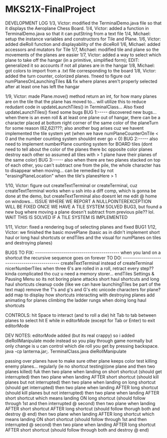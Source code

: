 # MKS21X-FinalProject

DEVELOPMENT LOG
1/3, Victor: modified the TerminalDemo.java file so that it displays the Aeroplane Chess Board.
1/4, Victor: added a function in TerminalDemo.java so that it can putString from a text file
1/4, Michael: setup the instance variables and constructors for Tile and Plane.
1/6, Victor: added dieRoll function and displayability of the diceRoll
1/6, Michael: added accessors and mutators for Tile
1/7, Michael: modified tile and plane so the movements of the planes are easier
1/7, Victor: added a way to select which plane to take off the hangar (in a primitive, simplified form); EDIT: generalized it so accounts if not all planes are in the hangar
1/8, Michael: got colors to import from a .txt file corresponding to the board
1/8, Victor: added the turn counter, colorized planes. !!need to figure out numPlanesOnLaunchingTiles && fix where planes aren't properly selected after at least one has left the hangar

1/9, Victor: made Plane.move() method return an int, for how many planes are on the tile that the plane has moved to... will utilize this to reduce redudant code in updateLaunchTiles() in TerminalClass...
Also fixed updateLaunchTiles()
fixed some bugs
BUG 1:----- discovered new bugs... when there is an even roll & at least one plane out of hangar, there can be a character placed at bottom right corner of the same color of the planeTurn for some reason (62,62)???;
also another bug arises cuz we havent implemented the tile system yet (when we have numPlaneCounterOnTile < 0 and the number counting system shouldnt ever go < 0)
BUG 2:----- also need to implement numberPlane counting system for BOARD tiles (dont need to tell about the color of the planes there bc opposite color planes destroy each other so assumed all tiles with > 1 plane have their planes of the same color)
BUG 3:----- also when there are two planes stacked on top of each other, you can't subtract one from the pile, the whole character has to disappear when moving... can be remedied by not "erasingPlaneLocation" when the tile's planesHere > 1

1/10, Victor: figure out createTextTerminal or createTerminal, cuz createTextTerminal works when u ssh into a diff comp, which is gonna be done at the demo, but createTextTerminal also doesnt let me edit @ home on windows... ISSUE WHERE WE REPORT A NULLPOINTEREXCEPTION WILL BE FIXED ONCE WE HAVE A TILE SYSTEM
SOLVED BUG3, but found a new bug where moving a plane doesn't subtract from previous pile?? lol. WAIT THIS IS SOLVED IF A TILE SYSTEM IS IMPLEMENTED

1/11, Victor: fixed a rendering bug of selecting planes and fixed BUG1
1/12, Victor: we finished the basic movePlane (basic as in didn't implement short haul or long haul shortcuts or endTiles and the visual for numPlanes on tiles and destroying planes)



BUGS TO FIX: ------------------------------------------
when you land on a shortcut the recursive sequence goes on forever
TO DO: ----------------------------------------------
createTextTerminal instead of createTerminal
nicerNumberTiles
when three 6's are rolled in a roll, retract every step?? kinda complicated tho cuz u need a memory storer...
endTiles
Settings & Pausing
Menu so its not boring
plane attacks
short haul shortcuts and long haul shortcuts
cleanup code (like we can have launchingTiles be part of the text map)
remove the T's and g's and G's etc
unicode characters for plane?
add map to display how shortcuts interacting with destroying planes
add animating for planes climbing the ladder rungs when doing long haul shortcuts

CONTROLS:
hit Space to interact (and to roll a die)
hit Tab to tab between planes to select
hit E while in editorMode (except for Tab or Enter) to exit editorMode

DEV NOTES:
editorMode added (but its real crappy)
so i added dieRollManipulate mode instead so you play through game normally but only change is u can control which die roll you get by pressing backspace. java -cp lanterna.jar;. TerminalClass.java dieRollManipulate


passing over planes have to make sure other plane keeps color
test killing enemy planes... regularly (ie no shortcut testing)(one plane and then two planes killed) fuk
                            then two plane when landing on short shortcut (should get interrupted)
                            then two plane when landing AFTER short shortcut (should kill planes but not interrupted)
                            then two plane when landing on long shortcut (should get interrupted)
                            then two plane when landing AFTER long shortcut (should kill planes but not interrupted)
                            then two plane when landing AFTER short shortcut which means landing ON long shortcut (should follow through 1st and then interrupted @ second)
                            then two plane when landing AFTER short shortcut AFTER long shortcut (should follow thorugh both and destroy @ end)
                            then two plane when landing AFTER long shortcut which means landing ON short shortcut (should follow through 1st and then interrupted @ second)
                            then two plane when landing AFTER long shortcut AFTER short shortcut (should follow through both and destroy @ end)